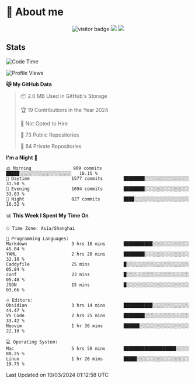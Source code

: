 <!-- ![](https://youpai.roccoshi.top/img/20200804214216.png) -->

# 🧐 About me
 
<p align="center">
<img src="https://visitor-badge.laobi.icu/badge?page_id=Lincest.Lincest&title=hits" alt="visitor badge"/>
<a href="mailto:imroccoshi@gmail.com"><img src="https://img.shields.io/badge/gmail-imroccoshi%40gmail.com-red"></a>
<a href="https://blog.roccoshi.top"><img src="https://img.shields.io/badge/blog-roccoshi-green"></a>
</p>

## Stats

<!--START_SECTION:waka-->
![Code Time](http://img.shields.io/badge/Code%20Time-1%2C002%20hrs%2016%20mins-blue)

![Profile Views](http://img.shields.io/badge/Profile%20Views-0-blue)

**🐱 My GitHub Data** 

> 📦 2.0 MB Used in GitHub's Storage 
 > 
> 🏆 19 Contributions in the Year 2024
 > 
> 🚫 Not Opted to Hire
 > 
> 📜 73 Public Repositories 
 > 
> 🔑 64 Private Repositories 
 > 
**I'm a Night 🦉** 

```text
🌞 Morning                909 commits         █████░░░░░░░░░░░░░░░░░░░░   18.15 % 
🌆 Daytime                1577 commits        ████████░░░░░░░░░░░░░░░░░   31.50 % 
🌃 Evening                1694 commits        ████████░░░░░░░░░░░░░░░░░   33.83 % 
🌙 Night                  827 commits         ████░░░░░░░░░░░░░░░░░░░░░   16.52 % 
```


📊 **This Week I Spent My Time On** 

```text
🕑︎ Time Zone: Asia/Shanghai

💬 Programming Languages: 
Markdown                 3 hrs 16 mins       ███████████░░░░░░░░░░░░░░   45.04 % 
YAML                     2 hrs 20 mins       ████████░░░░░░░░░░░░░░░░░   32.18 % 
Caddyfile                25 mins             █░░░░░░░░░░░░░░░░░░░░░░░░   05.84 % 
conf                     23 mins             █░░░░░░░░░░░░░░░░░░░░░░░░   05.48 % 
JSON                     15 mins             █░░░░░░░░░░░░░░░░░░░░░░░░   03.66 % 

🔥 Editors: 
Obsidian                 3 hrs 14 mins       ███████████░░░░░░░░░░░░░░   44.47 % 
VS Code                  2 hrs 25 mins       ████████░░░░░░░░░░░░░░░░░   33.42 % 
Neovim                   1 hr 36 mins        ██████░░░░░░░░░░░░░░░░░░░   22.10 % 

💻 Operating System: 
Mac                      5 hrs 50 mins       ████████████████████░░░░░   80.25 % 
Linux                    1 hr 26 mins        █████░░░░░░░░░░░░░░░░░░░░   19.75 % 
```


 Last Updated on 10/03/2024 01:12:58 UTC
<!--END_SECTION:waka-->


